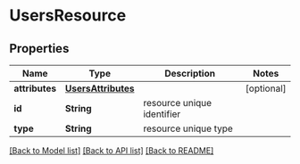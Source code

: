 # UsersResource

## Properties
Name | Type | Description | Notes
------------ | ------------- | ------------- | -------------
**attributes** | [**UsersAttributes**](UsersAttributes.md) |  | [optional] 
**id** | **String** | resource unique identifier | 
**type** | **String** | resource unique type | 

[[Back to Model list]](../README.md#documentation-for-models) [[Back to API list]](../README.md#documentation-for-api-endpoints) [[Back to README]](../README.md)


